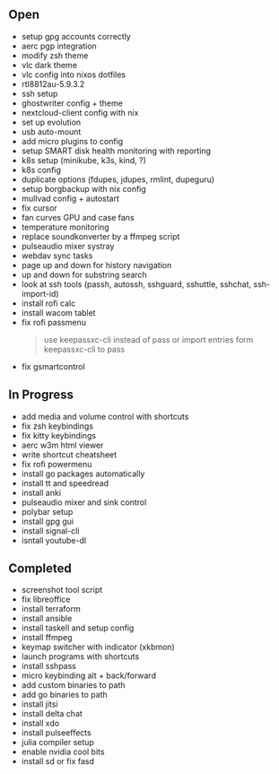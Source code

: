 ## Open

- setup gpg accounts correctly
- aerc pgp integration
- modify zsh theme
- vlc dark theme
- vlc config into nixos dotfiles
- rtl8812au-5.9.3.2
- ssh setup
- ghostwriter config + theme
- nextcloud-client config with nix
- set up evolution
- usb auto-mount
- add micro plugins to config
- setup SMART disk health monitoring with reporting
- k8s setup (minikube, k3s, kind, ?)
- k8s config
- duplicate options (fdupes, jdupes, rmlint, dupeguru)
- setup borgbackup with nix config
- mullvad config + autostart
- fix cursor
- fan curves GPU and case fans
- temperature monitoring
- replace soundkonverter by a ffmpeg script
- pulseaudio mixer systray
- webdav sync tasks
- page up and down for history navigation
- up and down for substring search
- look at ssh tools (passh, autossh, sshguard, sshuttle, sshchat, ssh-import-id)
- install rofi calc
- install wacom tablet
- fix rofi passmenu
    > use keepassxc-cli instead of pass or import entries form keepassxc-cli to pass
- fix gsmartcontrol

## In Progress

- add media and volume control with shortcuts
- fix zsh keybindings
- fix kitty keybindings
- aerc w3m html viewer
- write shortcut cheatsheet
- fix rofi powermenu
- install go packages automatically
- install tt and speedread
- install anki
- pulseaudio mixer and sink control
- polybar setup
- install gpg gui
- install signal-cli
- isntall youtube-dl

## Completed

- screenshot tool script
- fix libreoffice
- install terraform
- install ansible
- install taskell and setup config
- install ffmpeg
- keymap switcher with indicator (xkbmon)
- launch programs with shortcuts
- install sshpass
- micro keybinding alt + back/forward
- add custom binaries to path
- add go binaries to path
- install jitsi
- install delta chat
- install xdo
- install pulseeffects
- julia compiler setup
- enable nvidia cool bits
- install sd or fix fasd
